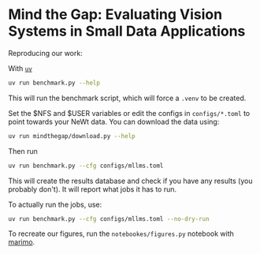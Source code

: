 # Mind the Gap: Evaluating Vision Systems in Small Data Applications

Reproducing our work:

With [`uv`](https://docs.astral.sh/uv/getting-started/installation/)

```sh
uv run benchmark.py --help
```

This will run the benchmark script, which will force a `.venv` to be created.

Set the $NFS and $USER variables or edit the configs in `configs/*.toml` to point towards your NeWt data.
You can download the data using:

```sh
uv run mindthegap/download.py --help
```

Then run

```sh
uv run benchmark.py --cfg configs/mllms.toml
```

This will create the results database and check if you have any results (you probably don't).
It will report what jobs it has to run.

To actually run the jobs, use:

```sh
uv run benchmark.py --cfg configs/mllms.toml --no-dry-run
```

To recreate our figures, run the `notebookes/figures.py` notebook with [marimo](https://github.com/marimo-team/marimo).
